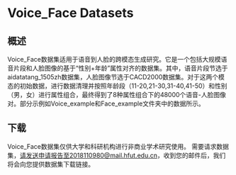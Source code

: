 # Voice_Face Datasets

## 概述
Voice_Face数据集适用于语音到人脸的跨模态生成研究。它是一个包括大规模语音片段和人脸图像的基于“性别+年龄”属性对齐的数据集。其中，语音片段节选于aidatatang_1505zh数据集，人脸图像节选于CACD2000数据集。对于这两个模态的初始数据，进行数据清理并按照年龄段（11-20,21-30,31-40,41-50）和性别（男，女）进行属性组合，最终得到了8种属性组合下的48000个语音-人脸图像对。部分示例如Voice_example和Face_example文件夹中的数据所示。


## 下载

Voice_Face数据集仅供大学和科研机构进行非商业学术研究使用。 需要请求数据集，请发送申请报告至2018110980@mail.hfut.edu.cn，收到您的邮件后，我们将会向您提供数据集下载链接。
  
